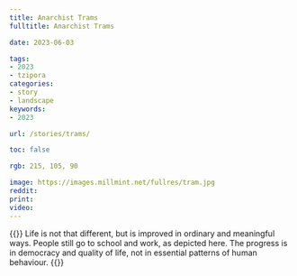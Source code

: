 ```yaml
---
title: Anarchist Trams
fulltitle: Anarchist Trams

date: 2023-06-03

tags:
- 2023
- tzipora
categories:
- story
- landscape
keywords:
- 2023

url: /stories/trams/

toc: false

rgb: 215, 105, 90

image: https://images.millmint.net/fullres/tram.jpg
reddit:
print:
video:
---
```

{{<hint caption>}}
Life is not that different, but is improved in ordinary and meaningful ways. People still go to school and work, as depicted here. The progress is in democracy and quality of life, not in essential patterns of human behaviour.
{{</hint>}}